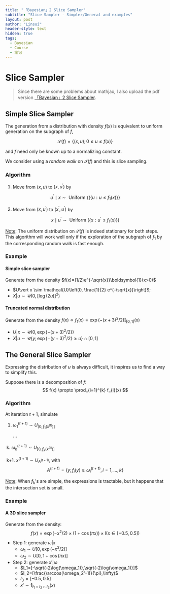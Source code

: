 ```yaml
---
title: "「Bayesian」2 Slice Sampler"
subtitle: "Slice Sampler - Simpler/General and examples"
layout: post
author: "Linsui"
header-style: text
hidden: true
tags:
  - Bayesian
  - Course
  - 笔记
---
```


# Slice Sampler

> Since there are some problems about mathjax, I also upload the pdf version <a href="https://denglinsui.github.io/pdf/Bayesian/02.pdf" target="_blank">「Bayesian」2 Slice Sampler</a>.

## Simple Slice Sampler

The generation from a distribution with density $f(x)$ is equivalent to uniform generation on the subgraph of $f$,


$$
\mathscr{S}(f)=\lbrace(x, u) ; 0 \leq u \leq f(x)\rbrace
$$


and $f$ need only be known up to a normalizing constant.  

We consider using a *random walk* on $\mathscr{S}(f)$  and this is slice sampling.

### Algorithm

1. Move from $(x, u)$ to $\left(x, u^{\prime}\right)$ by


$$
u^{\prime} \mid x \sim \text { Uniform }\lbrace(\{u: u \leq f_{1}(x)\}\rbrace
$$

2. Move from $\left(x, u^{\prime}\right)$ to $\left(x^{\prime}, u^{\prime}\right)$ by


$$
x \mid u^{\prime} \sim \text { Uniform }\left(\lbrace x: u^{\prime} \leq f_{1}(x)\rbrace\right)
$$

<u>Note</u>: The uniform distribution on $\mathscr{S}(f)$ is indeed stationary for both steps. This algorithm will work well only if the exploration of the subgraph of $f_1$ by the corresponding random walk is fast enough.

### Example

#### Simple slice sampler   

Generate from the density $f(x)=(1/2)e^{-\sqrt{x}}\boldsymbol{1}(x>0)$

- $U\vert x \sim \mathcal{U}\left(0, \frac{1}{2} e^{-\sqrt{x}}\right)$; 
- $X\vert u \sim \mathcal{U}\left(0,[\log (2 u)]^{2}\right)$

#### Truncated normal distribution

Generate from the density  $f(x) \propto f_{1}(x)=\exp \left(-(x+3)^{2} / 2\right) \mathbb{I}_{[0,1]}(x)$

- $U\vert x \sim \mathcal{U}\left(0, \exp \lbrace -(x+3)^{2} / 2\rbrace\right)$
- $X\vert u\sim\mathcal{U}\lbrace y ; \exp \lbrace-(y+3)^{2} / 2\rbrace \geq u\rbrace\cap[0,1]$

## The General Slice Sampler  

Expressing the distribution of $u$ is always difficult, it inspires us to find a way to simplify this. 

Suppose there is a decomposition of $f$:
$$
f(x) \propto \prod_{i=1}^{k} f_{i}(x)
$$

### Algorithm

At iteration $t+1,$ simulate

1. $\omega_{1}^{(t+1)} \sim U_{\left[0, f_{1}\left(x^{(t)}\right)\right]}$

   $\cdots$

​            k. $\omega_{k}^{(t+1)} \sim U_{\left[0, f_{k}\left(x^{(t)}\right)\right]}$

​            k+1. $x^{(t+1)} \sim U_{A^{(t+1)}},$ with
$$
A^{(t+1)}=\left\{y ; f_{i}(y) \geq \omega_{i}^{(t+1)}, i=1, \ldots, k\right\}
$$


<u>Note</u>: When $f_k$'s are simple, the expressions is tractable, but it happens that the intersection set is small.

### Example

#### A 3D slice sampler

Generate from the density:
$$
f(x)=\exp \left(-x^{2} / 2\right) \times(1+\cos (\pi x)) \times \mathrm{I}(x \in[-0.5,0.5])
$$

- Step 1: generate $\omega\vert x$
  - $\omega_1\sim U[0,\exp(-x^2/2)]$
  - $\omega_2\sim U[0,1+\cos(\pi x)]$
- Step 2: generate $x'\vert \omega$
  - $I_1=[-\sqrt{-2\log(\omega_1)},\sqrt{-2\log(\omega_1)}]$
  - $I_2=[\frac{\arccos(\omega_2'-1)}{\pi},\infty)$
  - $I_3=[-0.5,0.5]$
  - $x'\sim \boldsymbol{1}_{I_1\cap I_2\cap I_3}(x)$